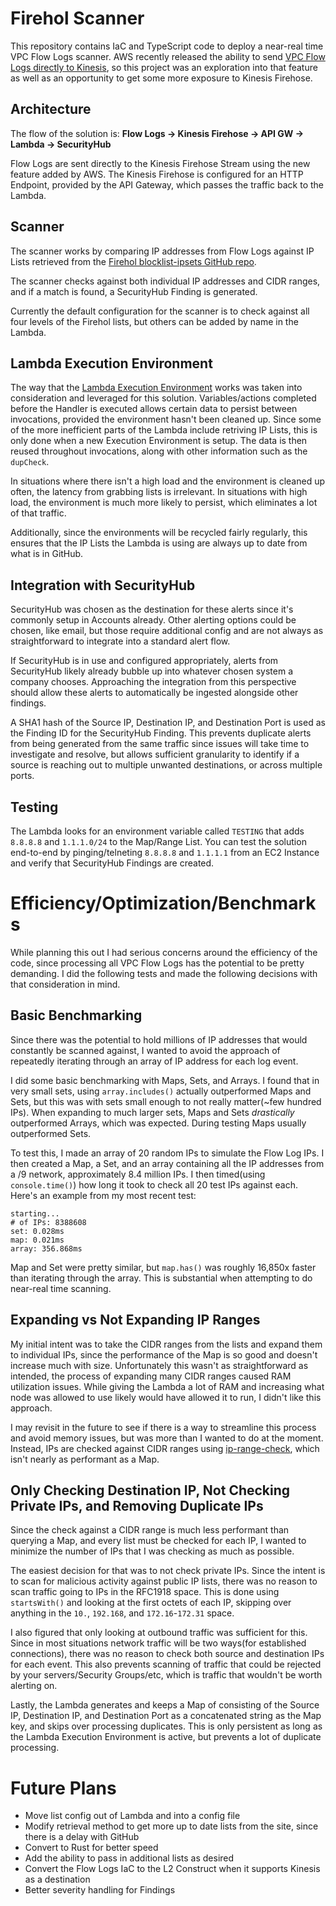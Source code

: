 # Firehol Scanner

This repository contains IaC and TypeScript code to deploy a near-real time VPC Flow Logs scanner. AWS recently released the ability to send [VPC Flow Logs directly to Kinesis](https://aws.amazon.com/blogs/networking-and-content-delivery/introducing-amazon-vpc-flow-logs-kinesis-data-firehose/), so this project was an exploration into that feature as well as an opportunity to get some more exposure to Kinesis Firehose.



## Architecture

The flow of the solution is: **Flow Logs -> Kinesis Firehose -> API GW -> Lambda -> SecurityHub**

Flow Logs are sent directly to the Kinesis Firehose Stream using the new feature added by AWS. The Kinesis Firehose is configured for an HTTP Endpoint, provided by the API Gateway, which passes the traffic back to the Lambda. 



## Scanner

The scanner works by comparing IP addresses from Flow Logs against IP Lists retrieved from the [Firehol blocklist-ipsets GitHub repo](https://github.com/firehol/blocklist-ipsets).

The scanner checks against both individual IP addresses and CIDR ranges, and if a match is found, a SecurityHub Finding is generated. 

Currently the default configuration for the scanner is to check against all four levels of the Firehol lists, but others can be added by name in the Lambda.



## Lambda Execution Environment

The way that the [Lambda Execution Environment](https://docs.aws.amazon.com/lambda/latest/operatorguide/execution-environments.html) works was taken into consideration and leveraged for this solution. Variables/actions completed before the Handler is executed allows certain data to persist between invocations, provided the environment hasn't been cleaned up. Since some of the more inefficient parts of the Lambda include retriving IP Lists, this is only done when a new Execution Environment is setup. The data is then reused throughout invocations, along with other information such as the `dupCheck`.

In situations where there isn't a high load and the environment is cleaned up often, the latency from grabbing lists is irrelevant. In situations with high load, the environment is much more likely to persist, which eliminates a lot of that traffic.

Additionally, since the environments will be recycled fairly regularly, this ensures that the IP Lists the Lambda is using are always up to date from what is in GitHub.



## Integration with SecurityHub

SecurityHub was chosen as the destination for these alerts since it's commonly setup in Accounts already. Other alerting options could be chosen, like email, but those require additional config and are not always as straightforward to integrate into a standard alert flow.

If SecurityHub is in use and configured appropriately, alerts from SecurityHub likely already bubble up into whatever chosen system a company chooses. Approaching the integration from this perspective should allow these alerts to automatically be ingested alongside other findings.

A SHA1 hash of the Source IP, Destination IP, and Destination Port is used as the Finding ID for the SecurityHub Finding. This prevents duplicate alerts from being generated from the same traffic since issues will take time to investigate and resolve, but allows sufficient granularity to identify if a source is reaching out to multiple unwanted destinations, or across multiple ports.



## Testing

The Lambda looks for an environment variable called `TESTING` that adds `8.8.8.8` and `1.1.1.0/24` to the Map/Range List. You can test the solution end-to-end by pinging/telneting `8.8.8.8` and `1.1.1.1` from an EC2 Instance and verify that SecurityHub Findings are created.



# Efficiency/Optimization/Benchmarks

While planning this out I had serious concerns around the efficiency of the code, since processing all VPC Flow Logs has the potential to be pretty demanding. I did the following tests and made the following decisions with that consideration in mind.



## Basic Benchmarking

Since there was the potential to hold millions of IP addresses that would constantly be scanned against, I wanted to avoid the approach of repeatedly iterating through an array of IP address for each log event.

I did some basic benchmarking with Maps, Sets, and Arrays. I found that in very small sets, using `array.includes()` actually outperformed Maps and Sets, but this was with sets small enough to not really matter(~few hundred IPs). When expanding to much larger sets, Maps and Sets *drastically* outperformed Arrays, which was expected. During testing Maps usually outperformed Sets.

To test this, I made an array of 20 random IPs to simulate the Flow Log IPs. I then created a Map, a Set, and an array containing all the IP addresses from a /9 network, approximately 8.4 million IPs. I then timed(using `console.time()`) how long it took to check all 20 test IPs against each. Here's an example from my most recent test:

```
starting...
# of IPs: 8388608
set: 0.028ms
map: 0.021ms
array: 356.868ms
```

Map and Set were pretty similar, but `map.has()` was roughly 16,850x faster than iterating through the array. This is substantial when attempting to do near-real time scanning.


## Expanding vs Not Expanding IP Ranges

My initial intent was to take the CIDR ranges from the lists and expand them to individual IPs, since the performance of the Map is so good and doesn't increase much with size. Unfortunately this wasn't as straightforward as intended, the process of expanding many CIDR ranges caused RAM utilization issues. While giving the Lambda a lot of RAM and increasing what node was allowed to use likely would have allowed it to run, I didn't like this approach.

I may revisit in the future to see if there is a way to streamline this process and avoid memory issues, but was more than I wanted to do at the moment. Instead, IPs are checked against CIDR ranges using [ip-range-check](https://github.com/danielcompton/ip-range-check), which isn't nearly as performant as a Map.



## Only Checking Destination IP, Not Checking Private IPs, and Removing Duplicate IPs

Since the check against a CIDR range is much less performant than querying a Map, and every list must be checked for each IP, I wanted to minimize the number of IPs that I was checking as much as possible.

The easiest decision for that was to not check private IPs. Since the intent is to scan for malicious activity against public IP lists, there was no reason to scan traffic going to IPs in the RFC1918 space. This is done using `startsWith()` and looking at the first octets of each IP, skipping over anything in the `10.`, `192.168`, and `172.16`-`172.31` space.

I also figured that only looking at outbound traffic was sufficient for this. Since in most situations network traffic will be two ways(for established connections), there was no reason to check both source and destination IPs for each event. This also prevents scanning of traffic that could be rejected by your servers/Security Groups/etc, which is traffic that wouldn't be worth alerting on.

Lastly, the Lambda generates and keeps a Map of consisting of the Source IP, Destination IP, and Destination Port as a concatenated string as the Map key, and skips over processing duplicates. This is only persistent as long as the Lambda Execution Environment is active, but prevents a lot of duplicate processing.



# Future Plans

- Move list config out of Lambda and into a config file
- Modify retrieval method to get more up to date lists from the site, since there is a delay with GitHub
- Convert to Rust for better speed
- Add the ability to pass in additional lists as desired
- Convert the Flow Logs IaC to the L2 Construct when it supports Kinesis as a destination
- Better severity handling for Findings